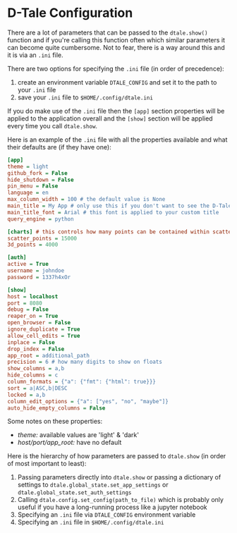 # D-Tale Configuration

There are a lot of parameters that can be passed to the `dtale.show()` function and if you're calling this function often which similar parameters it can become quite cumbersome.  Not to fear, there is a way around this and it is via an `.ini` file.

There are two options for specifying the `.ini` file (in order of precedence):
1) create an environment variable `DTALE_CONFIG` and set it to the path to your `.ini` file
2) save your `.ini` file to `$HOME/.config/dtale.ini`

If you do make use of the `.ini` file then the `[app]` section properties will be applied to the application overall and the `[show]` section will be applied every time you call `dtale.show`.

Here is an example of the `.ini` file with all the properties available and what their defaults are (if they have one):
```ini
[app]
theme = light
github_fork = False
hide_shutdown = False
pin_menu = False
language = en
max_column_width = 100 # the default value is None
main_title = My App # only use this if you don't want to see the D-Tale logo
main_title_font = Arial # this font is applied to your custom title
query_engine = python

[charts] # this controls how many points can be contained within scatter & 3D charts
scatter_points = 15000
3d_points = 4000

[auth]
active = True
username = johndoe
password = 1337h4xOr

[show]
host = localhost
port = 8080
debug = False
reaper_on = True
open_browser = False
ignore_duplicate = True
allow_cell_edits = True
inplace = False
drop_index = False
app_root = additional_path
precision = 6 # how many digits to show on floats
show_columns = a,b
hide_columns = c
column_formats = {"a": {"fmt": {"html": true}}}
sort = a|ASC,b|DESC
locked = a,b
column_edit_options = {"a": ["yes", "no", "maybe"]}
auto_hide_empty_columns = False
```

Some notes on these properties:
* *theme:* available values are 'light' & 'dark'
* *host/port/app_root:* have no default

Here is the hierarchy of how parameters are passed to `dtale.show` (in order of most important to least):
1) Passing parameters directly into `dtale.show` or passing a dictionary of settings to `dtale.global_state.set_app_settings` or `dtale.global_state.set_auth_settings`
2) Calling `dtale.config.set_config(path_to_file)` which is probably only useful if you have a long-running process like a jupyter notebook
3) Specifying an `.ini` file via `DTALE_CONFIG` environment variable
4) Specifying an `.ini` file in `$HOME/.config/dtale.ini`

